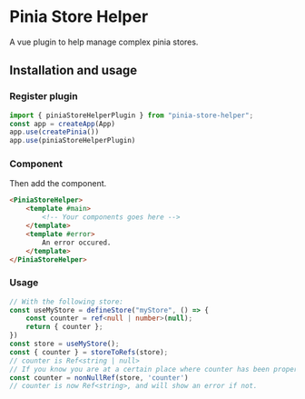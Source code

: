 # Pinia Store Helper

A vue plugin to help manage complex pinia stores.

## Installation and usage

### Register plugin

```typescript
import { piniaStoreHelperPlugin } from "pinia-store-helper";
const app = createApp(App)
app.use(createPinia())
app.use(piniaStoreHelperPlugin)
```

### Component
Then add the component.
```html
<PiniaStoreHelper>
    <template #main>
        <!-- Your components goes here -->
    </template>
    <template #error>
        An error occured.
    </template>
</PiniaStoreHelper>
```

### Usage

```typescript
// With the following store:
const useMyStore = defineStore("myStore", () => {
    const counter = ref<null | number>(null);
    return { counter };
})
const store = useMyStore();
const { counter } = storeToRefs(store);
// counter is Ref<string | null>
// If you know you are at a certain place where counter has been properly initialized, then use nonNullRef
const counter = nonNullRef(store, 'counter')
// counter is now Ref<string>, and will show an error if not.
```
